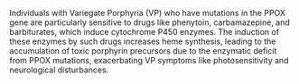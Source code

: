 Individuals with Variegate Porphyria (VP) who have mutations in the PPOX gene are particularly sensitive to drugs like phenytoin, carbamazepine, and barbiturates, which induce cytochrome P450 enzymes. The induction of these enzymes by such drugs increases heme synthesis, leading to the accumulation of toxic porphyrin precursors due to the enzymatic deficit from PPOX mutations, exacerbating VP symptoms like photosensitivity and neurological disturbances.